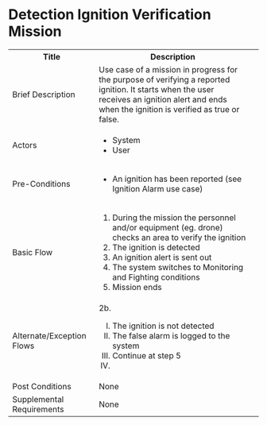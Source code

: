 # Detection Ignition Verification Mission

<table>
  <tr>
    <th> Title </th>
    <th> Description </th>
  </tr>
  <tr>
    <td> Brief Description </td>
    <td>
      Use case of a mission in progress for the purpose of verifying a reported ignition. It starts when the user receives an ignition alert and ends when the ignition is verified as true or false.
    </td>
  </tr>
  <tr>
    <td> Actors </td>
    <td>
      <ul>
          <li>System</li>
          <li>User</li>
      </ul>
    </td>
  </tr>
  <tr>
    <td> Pre-Conditions </td>
    <td>
      <ul>
          <li>An ignition has been reported (see Ignition Alarm use case)</li>
      </ul>
    </td>
  </tr>
  <tr>
    <td> Basic Flow </td>
    <td>
      <ol>
          <li>During the mission the personnel and/or equipment (eg. drone) checks an area to verify the ignition</li>
          <li>The ignition is detected</li>
          <li>An ignition alert is sent out</li>
          <li>The system switches to Monitoring and Fighting conditions</li>
          <li>Mission ends</li>
      </ol>
    </td>
  </tr>
  <tr>
    <td> Alternate/Exception Flows </td>
    <td>
      2b. <ol type="I">
        <li>The ignition is not detected</li>
        <li>The false alarm is logged to the system</li>
        <li>Continue at step 5</li>
        <li></li>
      </ol>
    </td>
  <tr>
    <td> Post Conditions </td>
    <td>
        None
    <td>
  </tr>
  <tr>
    <td>Supplemental Requirements</td>
    <td>None</td>
  </tr>
<table>
